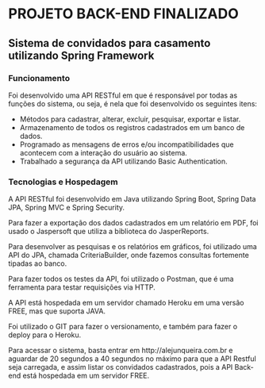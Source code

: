 # PROJETO BACK-END FINALIZADO

## Sistema de convidados para casamento utilizando Spring Framework

### Funcionamento
<p>Foi desenvolvido uma API RESTful em que é responsável por todas as funções do sistema, ou seja, é nela que foi desenvolvido os seguintes itens:</p>
<ul>
  <li>Métodos para cadastrar, alterar, excluir, pesquisar, exportar e listar.</li>
  <li>Armazenamento de todos os registros cadastrados em um banco de dados.</li>
  <li>Programado as mensagens de erros e/ou incompatibilidades que acontecem com a interação do usuário ao sistema.</li>
  <li>Trabalhado a segurança da API utilizando Basic Authentication.</li>
</ul> 

### Tecnologias e Hospedagem
<p>A API RESTful foi desenvolvido em Java utilizando Spring Boot, Spring Data JPA, Spring MVC e Spring Security.</p>
<p>Para fazer a exportação dos dados cadastrados em um relatório em PDF, foi usado o Jaspersoft que utiliza a biblioteca do JasperReports.</p>
<p>Para desenvolver as pesquisas e os relatórios em gráficos, foi utilizado uma API do JPA, chamada CriteriaBuilder, onde fazemos consultas fortemente tipadas ao banco.</p>
<p>Para fazer todos os testes da API, foi utilizado o Postman, que é uma ferramenta para testar requisições via HTTP.</p>
<p>A API está hospedada em um servidor chamado Heroku em uma versão FREE, mas que suporta JAVA.</p>
<p>Foi utilizado o GIT para fazer o versionamento, e também para fazer o deploy para o Heroku.</p>
<p>Para acessar o sistema, basta entrar em http://alejunqueira.com.br e aguardar de 20 segundos a 40 segundos no máximo para que a API Restful seja carregada, e assim listar os convidados cadastrados, pois a API Back-end está hospedada em um servidor FREE.</p>
